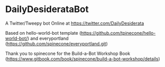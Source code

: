 # DailyDesiderataBot
A Twitter/Tweepy bot
Online at https://twitter.com/DailyDesiderata

Based on hello-world-bot template (https://github.com/tpinecone/hello-world-bot/) and everyportland (https://github.com/spinecone/everyportland.git)

Thank you to spinecone for the Build-a-Bot Workshop Book (https://www.gitbook.com/book/spinecone/build-a-bot-workshop/details)
